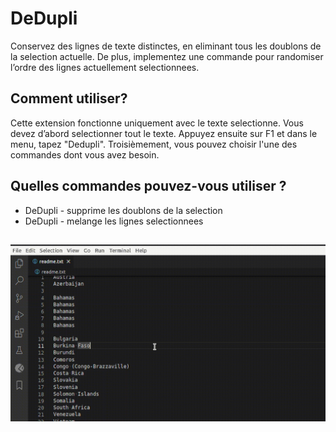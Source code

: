 # DeDupli

Conservez des lignes de texte distinctes, en eliminant tous les doublons de la selection actuelle. De plus, implementez une commande pour randomiser l’ordre des lignes actuellement selectionnees.

## Comment utiliser?

Cette extension fonctionne uniquement avec le texte selectionne. Vous devez d’abord selectionner tout le texte. Appuyez ensuite sur F1 et dans le menu, tapez "Dedupli". Troisièmement, vous pouvez choisir l'une des commandes dont vous avez besoin.

## Quelles commandes pouvez-vous utiliser ?

- DeDupli - supprime les doublons de la selection
- DeDupli - melange les lignes selectionnees

##

[![Extension Vscode](/translations/demo.gif 'Demo de lextension Vscode')](https://learnwithyan.com)

#
